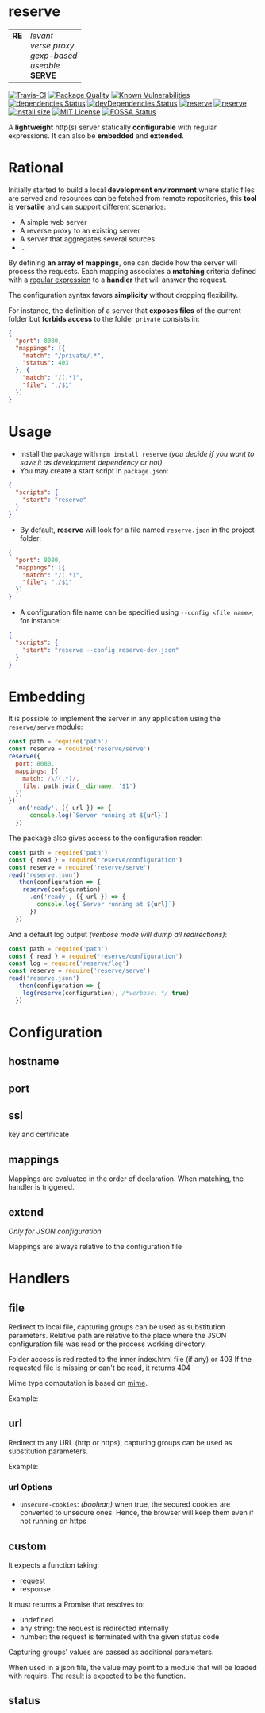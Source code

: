 # reserve

<table border="0" cellpadding="2" cellspacing="0">
    <tr>
        <td valign="top">
          <strong>RE</strong>
        </td>
        <td>
          <i>levant</i></br />
          <i>verse proxy</i><br />
          <i>gexp-based</i><br />
          <i>useable</i><br />
          <strong>SERVE</strong>
        </td>
    </tr>
</table>

[![Travis-CI](https://travis-ci.org/ArnaudBuchholz/reserve.svg?branch=master)](https://travis-ci.org/ArnaudBuchholz/reserve#)
[![Package Quality](https://npm.packagequality.com/shield/reserve.svg)](https://packagequality.com/#?package=reserve)
[![Known Vulnerabilities](https://snyk.io/test/github/ArnaudBuchholz/reserve/badge.svg?targetFile=package.json)](https://snyk.io/test/github/ArnaudBuchholz/reserve?targetFile=package.json)
[![dependencies Status](https://david-dm.org/ArnaudBuchholz/reserve/status.svg)](https://david-dm.org/ArnaudBuchholz/reserve)
[![devDependencies Status](https://david-dm.org/ArnaudBuchholz/reserve/dev-status.svg)](https://david-dm.org/ArnaudBuchholz/reserve?type=dev)
[![reserve](https://badge.fury.io/js/reserve.svg)](https://www.npmjs.org/package/reserve)
[![reserve](http://img.shields.io/npm/dm/reserve.svg)](https://www.npmjs.org/package/reserve)
[![install size](https://packagephobia.now.sh/badge?p=reserve)](https://packagephobia.now.sh/result?p=reserve)
[![MIT License](https://img.shields.io/badge/License-MIT-yellow.svg)](https://opensource.org/licenses/MIT)
[![FOSSA Status](https://app.fossa.com/api/projects/git%2Bgithub.com%2FArnaudBuchholz%2Freserve.svg?type=shield)](https://app.fossa.com/projects/git%2Bgithub.com%2FArnaudBuchholz%2Freserve?ref=badge_shield)

A **lightweight** http(s) server statically **configurable** with regular expressions.
It can also be **embedded** and **extended**.

# Rational

Initially started to build a local **development environment** where static files are served and resources can be fetched
from remote repositories, this **tool** is **versatile** and can support different scenarios:
- A simple web server
- A reverse proxy to an existing server
- A server that aggregates several sources
- ...

By defining **an array of mappings**, one can decide how the server will process the requests. Each mapping associates
a **matching** criteria defined with a
[regular expression](https://developer.mozilla.org/en-US/docs/Web/JavaScript/Reference/Global_Objects/RegExp) to
a **handler** that will answer the request.

The configuration syntax favors **simplicity** without dropping flexibility.

For instance, the definition of a server that **exposes files** of the current folder but **forbids access** to
the folder `private` consists in:

```json
{
  "port": 8080,
  "mappings": [{
    "match": "/private/.*",
    "status": 403
  }, {
    "match": "/(.*)",
    "file": "./$1"
  }]
}
```

# Usage

* Install the package with `npm install reserve` *(you decide if you want to save it as development dependency or not)*
* You may create a start script in `package.json`:

```json
{
  "scripts": {
    "start": "reserve"
  }
}
```
* By default, **reserve** will look for a file named `reserve.json` in the project folder:

```json
{
  "port": 8080,
  "mappings": [{
    "match": "/(.*)",
    "file": "./$1"
  }]
}
```

* A configuration file name can be specified using `--config <file name>`, for instance:

```json
{
  "scripts": {
    "start": "reserve --config reserve-dev.json"
  }
}
```

# Embedding

It is possible to implement the server in any application using the `reserve/serve` module:

```javascript
const path = require('path')
const reserve = require('reserve/serve')
reserve({
  port: 8080,
  mappings: [{
    match: /\/(.*)/,
    file: path.join(__dirname, '$1')
  }]
})
  .on('ready', ({ url }) => {
      console.log(`Server running at ${url}`)
  })
```

The package also gives access to the configuration reader:

```javascript
const path = require('path')
const { read } = require('reserve/configuration')
const reserve = require('reserve/serve')
read('reserve.json')
  .then(configuration => {
    reserve(configuration)
      .on('ready', ({ url }) => {
        console.log(`Server running at ${url}`)
      })
  })
```

And a default log output *(verbose mode will dump all redirections)*:

```javascript
const path = require('path')
const { read } = require('reserve/configuration')
const log = require('reserve/log')
const reserve = require('reserve/serve')
read('reserve.json')
  .then(configuration => {
    log(reserve(configuration), /*verbose: */ true)
  })
```

# Configuration

## hostname

## port

## ssl

key and certificate

## mappings

Mappings are evaluated in the order of declaration. When matching, the handler is triggered.

## extend

*Only for JSON configuration*

Mappings are always relative to the configuration file

# Handlers

## file

Redirect to local file, capturing groups can be used as substitution parameters.
Relative path are relative to the place where the JSON configuration file was read or the process working directory.

Folder access is redirected to the inner index.html file (if any) or 403
If the requested file is missing or can't be read, it returns 404

Mime type computation is based on [mime](https://www.npmjs.com/package/mime).

Example:

## url

Redirect to any URL (http or https), capturing groups can be used as substitution parameters.

Example:

### url Options

* `unsecure-cookies`: _(boolean)_ when true, the secured cookies are converted to unsecure ones.
Hence, the browser will keep them even if not running on https

## custom

It expects a function taking:
* request
* response

It must returns a Promise that resolves to:
* undefined
* any string: the request is redirected internally
* number: the request is terminated with the given status code

Capturing groups' values are passed as additional parameters.

When used in a json file, the value may point to a module that will be loaded with require. The result is expected to be the function.



## status
